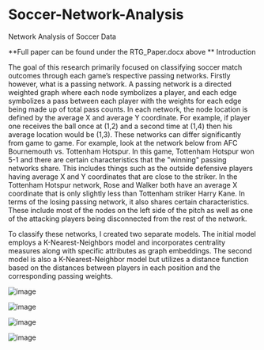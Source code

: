 # Soccer-Network-Analysis
Network Analysis of Soccer Data

**Full paper can be found under the RTG_Paper.docx above
**
Introduction

The goal of this research primarily focused on classifying soccer match outcomes through each game’s respective passing networks. Firstly however, what is a passing network. A passing network is a directed weighted graph where each node symbolizes a player, and each edge symbolizes a pass between each player with the weights for each edge being made up of total pass counts. In each network, the node location is defined by the average X and average Y coordinate. For example, if player one receives the ball once at (1,2) and a second time at (1,4) then his average location would be (1,3). These networks can differ significantly from game to game. For example, look at the network below from AFC Bournemouth vs. Tottenham Hotspur. In this game, Tottenham Hotspur won 5-1 and there are certain characteristics that the "winning" passing networks share. This includes things such as the outside defensive players having average X and Y coordinates that are close to the striker. In the Tottenham Hotspur network, Rose and Walker both have an average X coordinate that is only slightly less than Tottenham striker Harry Kane. In terms of the losing passing network, it also shares certain characteristics. These include most of the nodes on the left side of the pitch as well as one of the attacking players being disconnected from the rest of the network.

To classify these networks, I created two separate models. The initial model employs a K-Nearest-Neighbors model and incorporates centrality measures along with specific attributes as graph embeddings. The second model is also a K-Nearest-Neighbor model but utilizes a distance function based on the distances between players in each position and the corresponding passing weights.

![image](https://github.com/barrettb/Soccer-Network-Analysis/assets/89215081/ce9fcd45-f8d0-404f-912d-0d1062da08ea)

![image](https://github.com/barrettb/Soccer-Network-Analysis/assets/89215081/cd959072-d091-4cc2-bdbe-dd8b0a831de0)

![image](https://github.com/barrettb/Soccer-Network-Analysis/assets/89215081/55b13a79-610f-44f6-b0ce-c68d6b8475b0)

![image](https://github.com/barrettb/Soccer-Network-Analysis/assets/89215081/69fcd969-717b-47d9-95ec-879265274b87)

